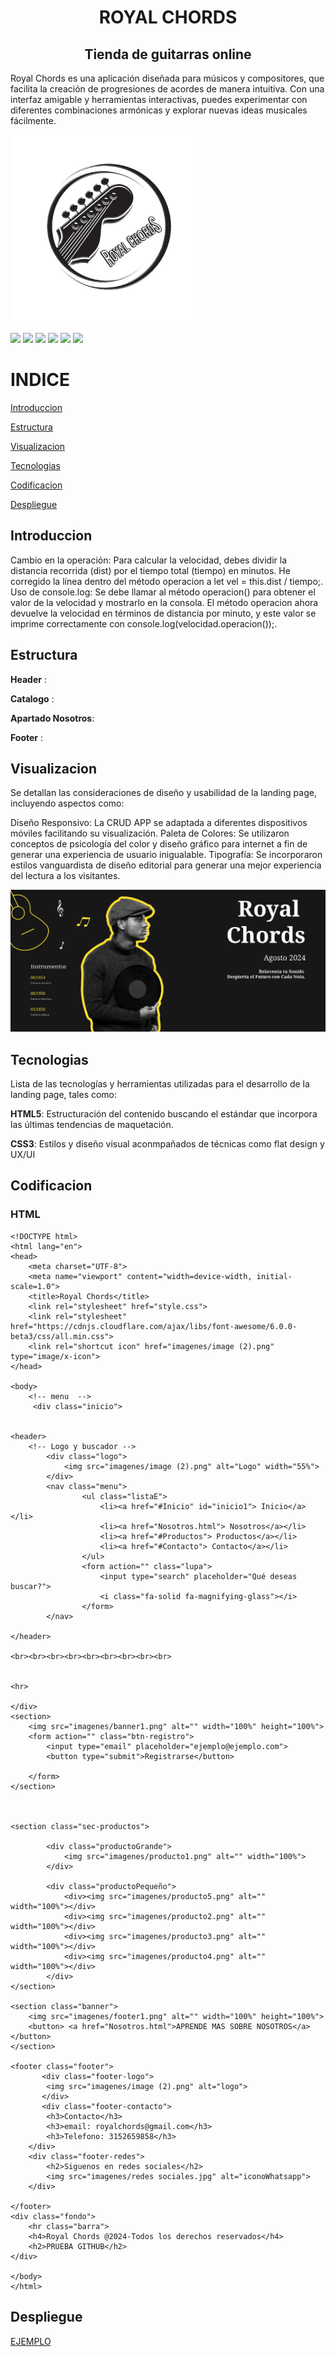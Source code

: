 
<h1 align="center">ROYAL CHORDS</h1>
<h2 align="center">Tienda de guitarras online</h2>
<p>Royal Chords es una aplicación diseñada para músicos y compositores, que facilita la creación de progresiones de acordes de manera intuitiva. Con una interfaz amigable y herramientas interactivas, puedes experimentar con diferentes combinaciones armónicas y explorar nuevas ideas musicales fácilmente. </p>

![](https://github.com/iDeivid14/PruebaGitHub/blob/main/imagenes/image%20(2).png?raw=true)


![](https://img.shields.io/github/stars/pandao/editor.md.svg) ![](https://img.shields.io/github/forks/pandao/editor.md.svg) 
![](https://img.shields.io/github/tag/pandao/editor.md.svg) ![](https://img.shields.io/github/release/pandao/editor.md.svg) 
![](https://img.shields.io/github/issues/pandao/editor.md.svg) ![](https://img.shields.io/bower/v/editor.md.svg)

# INDICE

[Introduccion](#introduccion)

[Estructura](#estructura)

[Visualizacion](#visualizacion)

[Tecnologias](#tecnologias)

[Codificacion](#codificacion)

[Despliegue](#despliegue)


## Introduccion
<p>Cambio en la operación: Para calcular la velocidad, debes dividir la distancia recorrida (dist) por el tiempo total (tiempo) en minutos. He corregido la línea dentro del método operacion a let vel = this.dist / tiempo;.
Uso de console.log: Se debe llamar al método operacion() para obtener el valor de la velocidad y mostrarlo en la consola.
El método operacion ahora devuelve la velocidad en términos de distancia por minuto, y este valor se imprime correctamente con console.log(velocidad.operacion());.</p>


## Estructura
**Header** : 

**Catalogo** :

**Apartado Nosotros**: 

**Footer** :

## Visualizacion
Se detallan las consideraciones de diseño y usabilidad de la landing page, incluyendo aspectos como:

Diseño Responsivo: La CRUD APP se adaptada a diferentes dispositivos móviles facilitando su visualización.
Paleta de Colores: Se utilizaron conceptos de psicología del color y diseño gráfico para internet a fin de generar una experiencia de usuario inigualable.
Tipografía: Se incorporaron estilos vanguardista de diseño editorial para generar una mejor experiencia del lectura a los visitantes.

![](https://github.com/iDeivid14/PruebaGitHub/blob/main/imagenes/banner1.png?raw=true)

## Tecnologias
Lista de las tecnologías y herramientas utilizadas para el desarrollo de la landing page, tales como:

**HTML5**: Estructuración del contenido buscando el estándar que incorpora las últimas tendencias de maquetación.

**CSS3**: Estilos y diseño visual aconmpañados de técnicas como flat design y UX/UI

## Codificacion

### HTML
```
<!DOCTYPE html>
<html lang="en"> 
<head>
    <meta charset="UTF-8">
    <meta name="viewport" content="width=device-width, initial-scale=1.0">
    <title>Royal Chords</title>
    <link rel="stylesheet" href="style.css">
    <link rel="stylesheet" href="https://cdnjs.cloudflare.com/ajax/libs/font-awesome/6.0.0-beta3/css/all.min.css">
    <link rel="shortcut icon" href="imagenes/image (2).png" type="image/x-icon">
</head>

<body>
    <!-- menu  -->
     <div class="inicio">

     
<header>
    <!-- Logo y buscador -->
        <div class="logo">
            <img src="imagenes/image (2).png" alt="Logo" width="55%">
        </div>
        <nav class="menu">
                <ul class="listaE">
                    <li><a href="#Inicio" id="inicio1"> Inicio</a></li>
                    <li><a href="Nosotros.html"> Nosotros</a></li>
                    <li><a href="#Productos"> Productos</a></li>
                    <li><a href="#Contacto"> Contacto</a></li>
                </ul>
                <form action="" class="lupa">
                    <input type="search" placeholder="Qué deseas buscar?">
                    <i class="fa-solid fa-magnifying-glass"></i>
                </form>
        </nav>
        
</header> 

<br><br><br><br><br><br><br><br><br>


<hr>
    
</div>
<section>
    <img src="imagenes/banner1.png" alt="" width="100%" height="100%">
    <form action="" class="btn-registro">
        <input type="email" placeholder="ejemplo@ejemplo.com">
        <button type="submit">Registrarse</button>
    
    </form>
</section>



<section class="sec-productos">

        <div class="productoGrande">
            <img src="imagenes/producto1.png" alt="" width="100%">
        </div>

        <div class="productoPequeño">
            <div><img src="imagenes/producto5.png" alt="" width="100%"></div>
            <div><img src="imagenes/producto2.png" alt="" width="100%"></div>
            <div><img src="imagenes/producto3.png" alt="" width="100%"></div>
            <div><img src="imagenes/producto4.png" alt="" width="100%"></div>
        </div>
</section>

<section class="banner">
    <img src="imagenes/footer1.png" alt="" width="100%" height="100%">
    <button> <a href="Nosotros.html">APRENDE MAS SOBRE NOSOTROS</a> </button>
</section>

<footer class="footer">
       <div class="footer-logo">
        <img src="imagenes/image (2).png" alt="logo">
       </div>
       <div class="footer-contacto">
        <h3>Contacto</h3>
        <h3>email: royalchords@gmail.com</h3>
        <h3>Telefono: 3152659858</h3>
    </div>
    <div class="footer-redes">
        <h2>Siguenos en redes sociales</h2>
        <img src="imagenes/redes sociales.jpg" alt="iconoWhatsapp">
    </div>
     
</footer>
<div class="fondo">
    <hr class="barra">
    <h4>Royal Chords @2024-Todos los derechos reservados</h4>
    <h2>PRUEBA GITHUB</h2>
</div>

</body>
</html>
```

## Despliegue

[EJEMPLO](https://ejemplocrudapp.netlify.app/)












